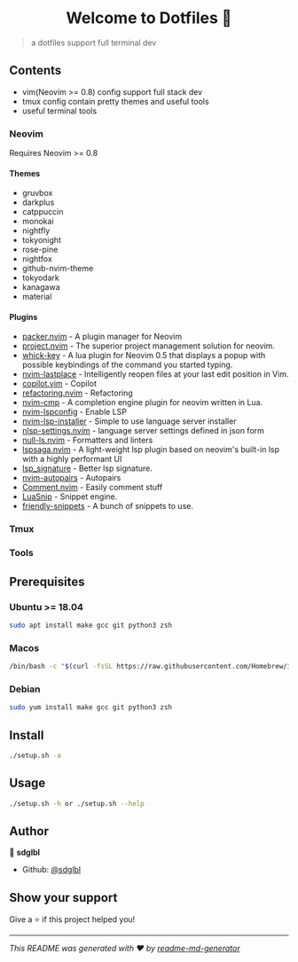 <h1 align="center">Welcome to Dotfiles 👋</h1>
<p>
</p>

> a dotfiles support full terminal dev

## Contents
- vim(Neovim >= 0.8) config support full stack dev
- tmux config contain pretty themes and useful tools
- useful terminal tools

### Neovim
Requires Neovim >= 0.8

#### Themes
- gruvbox
- darkplus
- catppuccin
- monokai
- nightfly
- tokyonight
- rose-pine
- nightfox
- github-nvim-theme
- tokyodark
- kanagawa
- material


#### Plugins

- [packer.nvim](https://github.com/wbthomason/packer.nvim) - A plugin manager for Neovim
- [project.nvim](https://github.com/ahmedkhalf/project.nvim) - The superior project management solution for neovim.
- [whick-key](https://github.com/folke/which-key.nvim) - A lua plugin for Neovim 0.5 that displays a popup with possible keybindings of the command you started typing.
- [nvim-lastplace](https://github.com/ethanholz/nvim-lastplace) - Intelligently reopen files at your last edit position in Vim.
- [copilot.vim](https://github.com/github/copilot.vim) - Copilot
- [refactoring.nvim](https://github.com/ThePrimeagen/refactoring.nvim) - Refactoring
- [nvim-cmp](https://github.com/hrsh7th/nvim-cmp) - A completion engine plugin for neovim written in Lua.
- [nvim-lspconfig](https://github.com/neovim/nvim-lspconfig) - Enable LSP
- [nvim-lsp-installer](https://github.com/williamboman/nvim-lsp-installer) - Simple to use language server installer
- [nlsp-settings.nvim](http://github.com/tamago324/nlsp-settings.nvim) - language server settings defined in json form
- [null-ls.nvim](http://github.com/jose-elias-alvarez/null-ls.nvim) - Formatters and linters
- [lspsaga.nvim](https://github.com/tami5/lspsaga.nvim) - A light-weight lsp plugin based on neovim's built-in lsp with a highly performant UI
- [lsp_signature](https://github.com/ray-x/lsp_signature.nvim) - Better lsp signature.
- [nvim-autopairs](https://github.com/windwp/nvim-autopairs) - Autopairs
- [Comment.nvim](https://github.com/numToStr/Comment.nvim) - Easily comment stuff
- [LuaSnip](https://github.com/L3MON4D3/LuaSnip) - Snippet engine.
- [friendly-snippets](https://github.com/rafamadriz/friendly-snippets) - A bunch of snippets to use.


### Tmux

### Tools

## Prerequisites

### Ubuntu >= 18.04

``` bash
sudo apt install make gcc git python3 zsh
```

### Macos
```bash
/bin/bash -c "$(curl -fsSL https://raw.githubusercontent.com/Homebrew/install/HEAD/install.sh)"
```

### Debian
```bash
sudo yum install make gcc git python3 zsh
```

## Install

```sh
./setup.sh -a
```

## Usage

```sh
./setup.sh -h or ./setup.sh --help
```

## Author

👤 **sdglbl**

* Github: [@sdglbl](https://github.com/sdglbl)

## Show your support

Give a ⭐️ if this project helped you!

***
_This README was generated with ❤️ by [readme-md-generator](https://github.com/kefranabg/readme-md-generator)_
